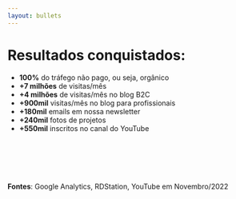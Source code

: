 ```yaml
---
layout: bullets
---
```

# Resultados conquistados:

* **100%** do tráfego não pago, ou seja, orgânico
* **+7 milhões** de visitas/mês
* **+4 milhões** de visitas/mês no blog B2C
* **+900mil** visitas/mês no blog para profissionais
* **+180mil** emails em nossa newsletter
* **+240mil** fotos de projetos
* **+550mil** inscritos no canal do YouTube

<br/><br/><br/><br/><br/>
**Fontes**: Google Analytics, RDStation, YouTube em Novembro/2022